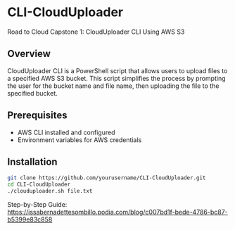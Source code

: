 # CLI-CloudUploader
Road to Cloud Capstone 1: CloudUploader CLI Using AWS S3

## Overview
CloudUploader CLI is a PowerShell script that allows users to upload files to a specified AWS S3 bucket. This script simplifies the process by prompting the user for the bucket name and file name, then uploading the file to the specified bucket.

## Prerequisites
- AWS CLI installed and configured
- Environment variables for AWS credentials

## Installation
```bash
git clone https://github.com/yourusername/CLI-CloudUploader.git
cd CLI-CloudUploader
./clouduploader.sh file.txt
```

Step-by-Step Guide: https://issabernadettesombillo.podia.com/blog/c007bd1f-bede-4786-bc87-b5399e83c858
